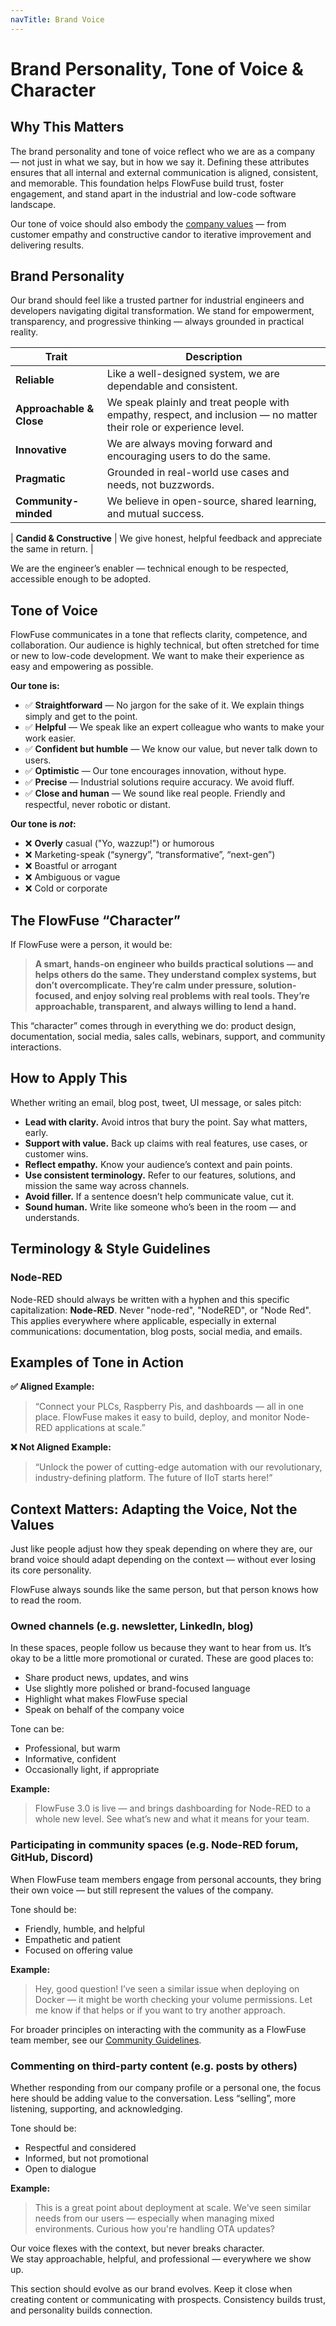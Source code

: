 ```yaml
---
navTitle: Brand Voice
---
```


# Brand Personality, Tone of Voice & Character

## Why This Matters

The brand personality and tone of voice reflect who we are as a company — not just in what we say, but in how we say it. Defining these attributes ensures that all internal and external communication is aligned, consistent, and memorable. This foundation helps FlowFuse build trust, foster engagement, and stand apart in the industrial and low-code software landscape.

Our tone of voice should also embody the [company values](/handbook/company/values/) — from customer empathy and constructive candor to iterative improvement and delivering results.


## Brand Personality

Our brand should feel like a trusted partner for industrial engineers and developers navigating digital transformation. We stand for empowerment, transparency, and progressive thinking — always grounded in practical reality.

| Trait              | Description |
|--------------------|-------------|
| **Reliable**        | Like a well-designed system, we are dependable and consistent. |
| **Approachable & Close** | We speak plainly and treat people with empathy, respect, and inclusion — no matter their role or experience level. |
| **Innovative**      | We are always moving forward and encouraging users to do the same. |
| **Pragmatic**       | Grounded in real-world use cases and needs, not buzzwords. |
| **Community-minded** | We believe in open-source, shared learning, and mutual success. |

| **Candid & Constructive** | We give honest, helpful feedback and appreciate the same in return. |

We are the engineer’s enabler — technical enough to be respected, accessible enough to be adopted.


## Tone of Voice

FlowFuse communicates in a tone that reflects clarity, competence, and collaboration. Our audience is highly technical, but often stretched for time or new to low-code development. We want to make their experience as easy and empowering as possible.

**Our tone is:**

- ✅ **Straightforward** — No jargon for the sake of it. We explain things simply and get to the point.
- ✅ **Helpful** — We speak like an expert colleague who wants to make your work easier.
- ✅ **Confident but humble** — We know our value, but never talk down to users.
- ✅ **Optimistic** — Our tone encourages innovation, without hype.
- ✅ **Precise** — Industrial solutions require accuracy. We avoid fluff.
- ✅ **Close and human** — We sound like real people. Friendly and respectful, never robotic or distant.

**Our tone is *not*:**

- ❌ **Overly** casual ("Yo, wazzup!") or humorous
- ❌ Marketing-speak (“synergy”, “transformative”, “next-gen”)  
- ❌ Boastful or arrogant  
- ❌ Ambiguous or vague  
- ❌ Cold or corporate  


## The FlowFuse “Character”

If FlowFuse were a person, it would be:

> **A smart, hands-on engineer who builds practical solutions — and helps others do the same. They understand complex systems, but don’t overcomplicate. They’re calm under pressure, solution-focused, and enjoy solving real problems with real tools. They’re approachable, transparent, and always willing to lend a hand.**

This “character” comes through in everything we do: product design, documentation, social media, sales calls, webinars, support, and community interactions.


## How to Apply This

Whether writing an email, blog post, tweet, UI message, or sales pitch:

- **Lead with clarity.** Avoid intros that bury the point. Say what matters, early.
- **Support with value.** Back up claims with real features, use cases, or customer wins.
- **Reflect empathy.** Know your audience’s context and pain points.
- **Use consistent terminology.** Refer to our features, solutions, and mission the same way across channels.
- **Avoid filler.** If a sentence doesn’t help communicate value, cut it.
- **Sound human.** Write like someone who’s been in the room — and understands.

## Terminology & Style Guidelines

### Node-RED

Node-RED should always be written with a hyphen and this specific capitalization: **Node-RED**. Never "node-red", "NodeRED", or "Node Red". This applies everywhere where applicable, especially in external communications: documentation, blog posts, social media, and emails.

## Examples of Tone in Action

**✅ Aligned Example:**

> “Connect your PLCs, Raspberry Pis, and dashboards — all in one place. FlowFuse makes it easy to build, deploy, and monitor Node-RED applications at scale.”

**❌ Not Aligned Example:**

> “Unlock the power of cutting-edge automation with our revolutionary, industry-defining platform. The future of IIoT starts here!”

## Context Matters: Adapting the Voice, Not the Values

Just like people adjust how they speak depending on where they are, our brand voice should adapt depending on the context — without ever losing its core personality.

FlowFuse always sounds like the same person, but that person knows how to read the room.

### Owned channels (e.g. newsletter, LinkedIn, blog)

In these spaces, people follow us because they want to hear from us. It’s okay to be a little more promotional or curated. These are good places to:

- Share product news, updates, and wins
- Use slightly more polished or brand-focused language
- Highlight what makes FlowFuse special
- Speak on behalf of the company voice

Tone can be:
- Professional, but warm
- Informative, confident
- Occasionally light, if appropriate

**Example:**  
> FlowFuse 3.0 is live — and brings dashboarding for Node-RED to a whole new level. See what’s new and what it means for your team.


### Participating in community spaces (e.g. Node-RED forum, GitHub, Discord)

When FlowFuse team members engage from personal accounts, they bring their own voice — but still represent the values of the company.

Tone should be:
- Friendly, humble, and helpful
- Empathetic and patient
- Focused on offering value

**Example:**  
> Hey, good question! I’ve seen a similar issue when deploying on Docker — it might be worth checking your volume permissions. Let me know if that helps or if you want to try another approach.

For broader principles on interacting with the community as a FlowFuse team member, see our [Community Guidelines](/handbook/marketing/community/community-guidelines.md).

### Commenting on third-party content (e.g. posts by others)

Whether responding from our company profile or a personal one, the focus here should be adding value to the conversation. Less “selling”, more listening, supporting, and acknowledging.

Tone should be:
- Respectful and considered
- Informed, but not promotional
- Open to dialogue

**Example:**  
> This is a great point about deployment at scale. We've seen similar needs from our users — especially when managing mixed environments. Curious how you're handling OTA updates?

Our voice flexes with the context, but never breaks character.  
We stay approachable, helpful, and professional — everywhere we show up.


This section should evolve as our brand evolves. Keep it close when creating content or communicating with prospects. Consistency builds trust, and personality builds connection.
